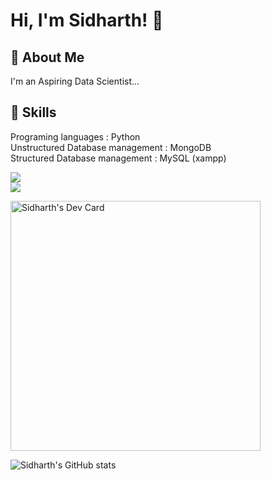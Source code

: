 
# Hi, I'm Sidharth! 👋


## 🚀 About Me
I'm an Aspiring Data Scientist...


## 💼 Skills

Programing languages : Python                                                            
Unstructured Database management : MongoDB                                                                   
Structured Database management : MySQL (xampp)                                                                         

![](https://img.shields.io/badge/Code-MongoDB-informational?style=flat&logo=MongoDB&logoColor=white&color=4AB197)                                                   
![](https://img.shields.io/badge/Code-MySQL-informational?style=flat&logo=MySQL&logoColor=white&color=4AB197)

<a href="https://app.daily.dev/sidharth_ds"><img src="https://api.daily.dev/devcards/72c1a2f6d7af4150bf3611554ea8eb65.png?r=dc3" width="400" alt="Sidharth's Dev Card"/></a>

![Sidharth's GitHub stats](https://github-readme-stats.vercel.app/api?username=sidharth-ds&theme=github_dark&show_icons=true)


